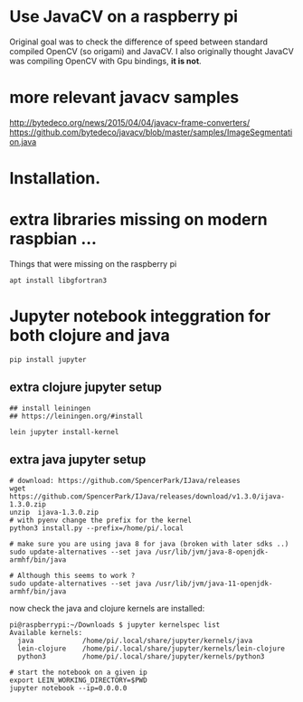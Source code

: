 # Use JavaCV on a raspberry pi

Original goal was to check the difference of speed between standard compiled OpenCV (so origami) and JavaCV.
I also originally thought JavaCV was compiling OpenCV with Gpu bindings, **it is not**.


# more relevant javacv samples

http://bytedeco.org/news/2015/04/04/javacv-frame-converters/
https://github.com/bytedeco/javacv/blob/master/samples/ImageSegmentation.java

# Installation.

# extra libraries missing on modern raspbian ...

Things that were missing on the raspberry pi

```
apt install libgfortran3
```

# Jupyter notebook integgration for both clojure and java

```
pip install jupyter
```

## extra clojure jupyter setup

```
## install leiningen
## https://leiningen.org/#install

lein jupyter install-kernel
```

##  extra java jupyter setup

```
# download: https://github.com/SpencerPark/IJava/releases
wget https://github.com/SpencerPark/IJava/releases/download/v1.3.0/ijava-1.3.0.zip
unzip  ijava-1.3.0.zip
# with pyenv change the prefix for the kernel
python3 install.py --prefix=/home/pi/.local

# make sure you are using java 8 for java (broken with later sdks ..)
sudo update-alternatives --set java /usr/lib/jvm/java-8-openjdk-armhf/bin/java

# Although this seems to work ?
sudo update-alternatives --set java /usr/lib/jvm/java-11-openjdk-armhf/bin/java
```


now check the java and clojure kernels are installed:

```
pi@raspberrypi:~/Downloads $ jupyter kernelspec list 
Available kernels:
  java            /home/pi/.local/share/jupyter/kernels/java
  lein-clojure    /home/pi/.local/share/jupyter/kernels/lein-clojure
  python3         /home/pi/.local/share/jupyter/kernels/python3
```

```
# start the notebook on a given ip
export LEIN_WORKING_DIRECTORY=$PWD
jupyter notebook --ip=0.0.0.0
```